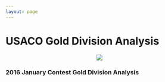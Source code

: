 ```yaml
---
layout: page
---
```

<head>
<link rel="stylesheet" type="text/css" href="https://markchenyutian.github.io/Markchen_Blog/Asset/css/Unified_Style.css">
</head>

# USACO Gold Division Analysis
<center><img src="https://markchenyutian.github.io/Markchen_Blog/Asset/USACO_Banner.png"></center>

<div class="card" onclick="window.open('https://markchenyutian.github.io/Markchen_Blog/2020/10/04/USACO-2016-Jan-Gold-Analysis.html');">
  <div class="title_container">
    <h3>2016 January Contest Gold Division Analysis</h3>
  </div>
</div>
